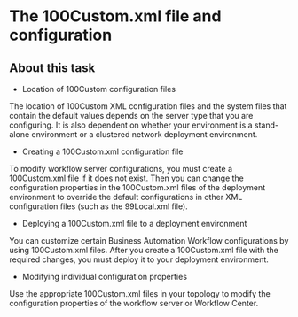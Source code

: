 # The 100Custom.xml file and configuration

## About this task

- Location of 100Custom configuration files

 The location of 100Custom XML configuration files and the system files that contain the default values depends on the server type that you are configuring. It is also dependent on whether your environment is a stand-alone environment or a clustered network deployment environment.
- Creating a 100Custom.xml configuration file

To modify workflow server configurations, you must create a 100Custom.xml file if it does not exist. Then you can change the configuration properties in the 100Custom.xml files of the deployment environment to override the default configurations in other XML configuration files (such as the 99Local.xml file).
- Deploying a 100Custom.xml file to a deployment environment

You can customize certain Business Automation Workflow configurations by using 100Custom.xml files. After you create a 100Custom.xml file with the required changes, you must deploy it to your deployment environment.
- Modifying individual configuration properties

Use the appropriate 100Custom.xml files in your topology to modify the configuration properties of the workflow server or Workflow Center.
